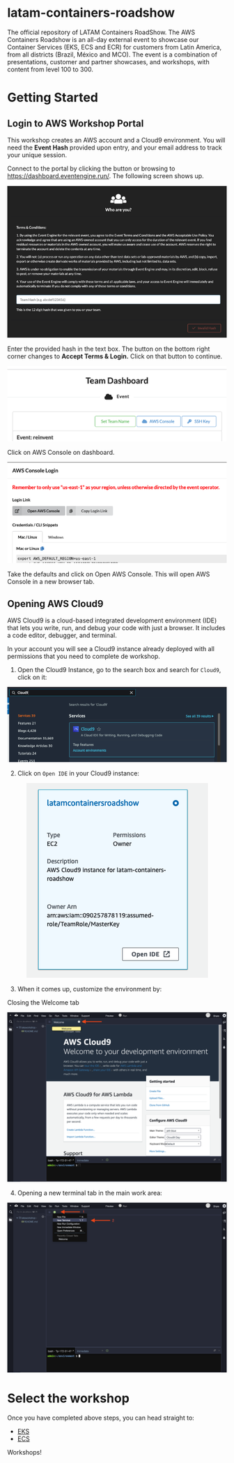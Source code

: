 # latam-containers-roadshow

The official repository of LATAM Containers RoadShow. The AWS Containers Roadshow is an all-day external event to showcase our Container Services (EKS, ECS and ECR) for customers from Latin America, from all districts (Brazil, México and MCO). The event is a combination of presentations, customer and partner showcases, and workshops, with content from level 100 to 300.

# Getting Started

## Login to AWS Workshop Portal

This workshop creates an AWS account and a Cloud9 environment. You will need the **Event Hash** provided upon entry, and your email address to track your unique session.

Connect to the portal by clicking the button or browsing to https://dashboard.eventengine.run/. The following screen shows up.

<p align="center"> 
<img src="static/eventengine-01.png">
</p>

Enter the provided hash in the text box. The button on the bottom right corner changes to **Accept Terms & Login.** Click on that button to continue.

<p align="center"> 
<img src="static/event-engine-dashboard.png">
</p>

Click on AWS Console on dashboard.

<p align="center"> 
<img src="static/ee-console-login.png">
</p>

Take the defaults and click on Open AWS Console. This will open AWS Console in a new browser tab.

## Opening AWS Cloud9

AWS Cloud9 is a cloud-based integrated development environment (IDE) that lets you write, run, and debug your code with just a browser. It includes a code editor, debugger, and terminal.

In your account you will see a Cloud9 instance already deployed with all permissions that you need to complete de workshop.

1. Open the Cloud9 Instance, go to the search box and search for `Cloud9`, click on it:

<p align="center"> 
<img src="static/cloud9-01.png">
</p>

2. Click on `Open IDE` in your Cloud9 instance:

<p align="center"> 
<img src="static/cloud9-02.png">
</p>

3. When it comes up, customize the environment by:

Closing the Welcome tab

<p align="center"> 
<img src="static/cloud9-03.png">
</p>

4. Opening a new terminal tab in the main work area:

<p align="center"> 
<img src="static/cloud9-04.png">
</p>

# Select the workshop

Once you have completed above steps, you can head straight to:

- [EKS](./eks/)
- [ECS](_)

Workshops! 